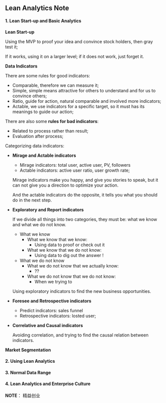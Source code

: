 ## Lean Analytics Note

#### 1. Lean Start-up and Basic Analytics

**Lean Start-up** 

Using the MVP to proof your idea and convince stock holders, then gray test it;

If it works, using it on a larger level; if it does not work, just forget it.

**Data Indicators** 

There are some rules for good indicators:

- Comparable, therefore we can measure it;
- Simple, simple means attractive for others to understand and for us to convince others;
- Ratio, guide for action, natural comparable and involved more indicators;
- Actable, we use indicators for a specific target, so it must has its meanings to guide our action;

There are also some **rules for bad indicators**:

- Related to process rather than result;
- Evaluation after process;

Categorizing data indicators:

- **Mirage and Actable indicators** 

    - Mirage indicators: total user, active user, PV, followers
    - Actable indicators: active user ratio, user growth rate;

    Mirage indicators make you happy, and give you stories to speak, but it can not give you a direction to optimize your action.

    And the actable indicators do the opposite, it tells you what you should do in the next step.

- **Exploratory and Report indicators** 

    If we divide all things into two categories, they must be: what we know and what we do not know.

    - What we know
        - What we know that we know: 
            - Using data to proof or check out it
        - What we know that we do not know: 
            - Using data to dig out the answer !
    - What we do not know
        - What we do not know that we actually know:
            - ??
        - What we do not know that we do not know:
            - When we trying to 

    Using exploratory indicators to find the new business opportunities. 

- **Foresee and Retrospective indicators** 

    - Predict indicators: sales funnel
    - Retrospective indicators: losted user;

- **Correlative and Causal indicators** 

    Avoiding correlation, and trying to find the causal relation between indicators.

**Market Segmentation** 







#### 2. Using Lean Analytics

#### 3. Normal Data Range

#### 4. Lean Analytics and Enterprise Culture







**NOTE**： 精益创业